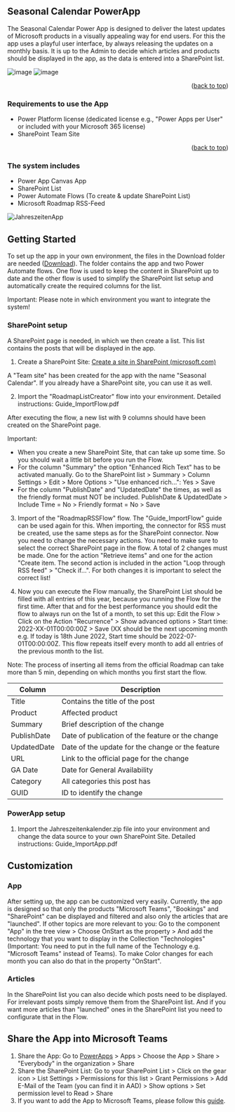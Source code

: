 <!-- ABOUT THE PROJECT -->
## Seasonal Calendar PowerApp
The Seasonal Calendar Power App is designed to deliver the latest updates of Microsoft products in a visually appealing way for end users. For this the app uses a playful user interface, by always releasing the updates on a monthly basis. It is up to the Admin to decide which articles and products should be displayed in the app, as the data is entered into a SharePoint list. 

![image](https://user-images.githubusercontent.com/106154410/178926899-90d880db-73c3-4fa5-9516-549f55e80de2.png)
![image](https://user-images.githubusercontent.com/106154410/178925730-71b16862-7ca5-4632-825e-54cb1cd115cd.png)


<p align="right">(<a href="#top">back to top</a>)</p>

### Requirements to use the App
* Power Platform license (dedicated license e.g., "Power Apps per User" or included with your Microsoft 365 license)
* SharePoint Team Site

<p align="right">(<a href="#top">back to top</a>)</p>

### The system includes
* Power App Canvas App
* SharePoint List
* Power Automate Flows (To create & update SharePoint List)
* Microsoft Roadmap RSS-Feed 

![JahreszeitenApp](https://user-images.githubusercontent.com/106154410/170679887-aa0ec02e-b6f1-4623-8a6e-af5e31b66561.png)

<!-- GETTING STARTED -->
## Getting Started

To set up the app in your own environment, the files in the Download folder are needed ([Download](https://github.com/ttran799/seasonal-calendar/archive/refs/heads/main.zip)). The folder contains the app and two Power Automate flows. One flow is used to keep the content in SharePoint up to date and the other flow is used to simplify the SharePoint list setup and automatically create the required columns for the list. 

Important: Please note in which environment you want to integrate the system!

### SharePoint setup

A SharePoint page is needed, in which we then create a list. This list contains the posts that will be displayed in the app.

1. Create a SharePoint Site: [Create a site in SharePoint (microsoft.com)](https://docs.microsoft.com/en-us/sharepoint/create-site-collection)

A "Team site" has been created for the app with the name "Seasonal Calendar". If you already have a SharePoint site, you can use it as well.

2. Import the "RoadmapListCreator" flow into your environment. Detailed instructions: Guide_ImportFlow.pdf

After executing the flow, a new list with 9 columns should have been created on the SharePoint page.

Important: 
- When you create a new SharePoint Site, that can take up some time. So you should wait a little bit before you run the Flow. 
- For the column "Summary" the option "Enhanced Rich Text" has to be activated manually. Go to the SharePoint list > Summary > Column Settings > Edit > More Options > "Use enhanced rich...": Yes > Save
- For the column "PublishDate" and "UpdatedDate" the times, as well as the friendly format must NOT be included. PublishDate & UpdatedDate > Include Time = No > Friendly format = No > Save

3. Import of the "RoadmapRSSFlow" flow. The "Guide_ImportFlow" guide can be used again for this. When importing, the connector for RSS must be created, use the same steps as for the SharePoint connector. Now you need to change the necessary actions. You need to make sure to select the correct SharePoint page in the flow. A total of 2 changes must be made. One for the action "Retrieve items" and one for the action "Create item. The second action is included in the action "Loop through RSS feed" > "Check if...". For both changes it is important to select the correct list!

4. Now you can execute the Flow manually, the SharePoint List should be filled with all entries of this year, because you running the Flow for the first time. After that and for the best performance you should edit the flow to always run on the 1st of a month, to set this up: Edit the Flow > Click on the Action "Recurrence" > Show advanced options > Start time: 2022-XX-01T00:00:00Z > Save (XX should be the next upcoming month e.g. If today is 18th June 2022, Start time should be 2022-07-01T00:00:00Z. This flow repeats itself every month to add all entries of the previous month to the list.

Note: The process of inserting all items from the official Roadmap can take more than 5 min, depending on which months you first start the flow. 

Column | Description | 
--- | --- | 
Title | Contains the title of the post |
Product | Affected product |
Summary | Brief description of the change |
PublishDate | Date of publication of the feature or the change |
UpdatedDate | Date of the update for the change or the feature |
URL | Link to the official page for the change |
GA Date | Date for General Availability |
Category | All categories this post has |
GUID | ID to identify the change |

### PowerApp setup
1.	Import the Jahreszeitenkalender.zip file into your environment and change the data source to your own SharePoint Site. Detailed instructions: Guide_ImportApp.pdf

## Customization
### App
After setting up, the app can be customized very easily. Currently, the app is designed so that only the products "Microsoft Teams", "Bookings" and "SharePoint" can be displayed and filtered and also only the articles that are "launched". If other topics are more relevant to you: Go to the component "App" in the tree view > Choose OnStart as the property > And add the technology that you want to display in the Collection "Technologies" (Important: You need to put in the full name of the Technology e.g. "Microsoft Teams" instead of Teams). To make Color changes for each month you can also do that in the property "OnStart".

### Articles
In the SharePoint list you can also decide which posts need to be displayed. For irrelevant posts simply remove them from the SharePoint list. And if you want more articles than "launched" ones in the SharePoint list you need to configurate that in the Flow.

## Share the App into Microsoft Teams
1. Share the App: Go to [PowerApps](make.powerapps.com) > Apps > Choose the App > Share > "Everybody" in the organization > Share
2. Share the SharePoint List: Go to your SharePoint List > Click on the gear icon > List Settings > Permissions for this list > Grant Permissions > Add E-Mail of the Team (you can find it in AAD) > Show options > Set permission level to Read > Share
3. If you want to add the App to Microsoft Teams, please follow this [guide](https://docs.microsoft.com/en-us/power-apps/teams/embed-teams-tab).
